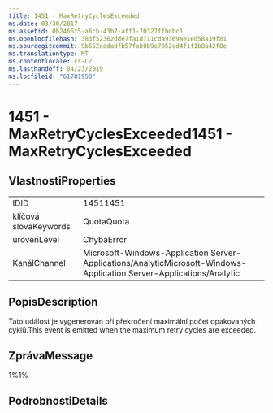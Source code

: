 ```yaml
---
title: 1451 - MaxRetryCyclesExceeded
ms.date: 03/30/2017
ms.assetid: 0b2466f5-a6cb-43b7-aff1-70327ffbdbc1
ms.openlocfilehash: 383f52362dde7fa1d711cda9369ae1ed58a39f81
ms.sourcegitcommit: 9b552addadfb57fab0b9e7852ed4f1f1b8a42f8e
ms.translationtype: MT
ms.contentlocale: cs-CZ
ms.lasthandoff: 04/23/2019
ms.locfileid: "61781950"
---
```

# <a name="1451---maxretrycyclesexceeded"></a><span data-ttu-id="8d100-102">1451 - MaxRetryCyclesExceeded</span><span class="sxs-lookup"><span data-stu-id="8d100-102">1451 - MaxRetryCyclesExceeded</span></span>
## <a name="properties"></a><span data-ttu-id="8d100-103">Vlastnosti</span><span class="sxs-lookup"><span data-stu-id="8d100-103">Properties</span></span>  
  
|||  
|-|-|  
|<span data-ttu-id="8d100-104">ID</span><span class="sxs-lookup"><span data-stu-id="8d100-104">ID</span></span>|<span data-ttu-id="8d100-105">1451</span><span class="sxs-lookup"><span data-stu-id="8d100-105">1451</span></span>|  
|<span data-ttu-id="8d100-106">klíčová slova</span><span class="sxs-lookup"><span data-stu-id="8d100-106">Keywords</span></span>|<span data-ttu-id="8d100-107">Quota</span><span class="sxs-lookup"><span data-stu-id="8d100-107">Quota</span></span>|  
|<span data-ttu-id="8d100-108">úroveň</span><span class="sxs-lookup"><span data-stu-id="8d100-108">Level</span></span>|<span data-ttu-id="8d100-109">Chyba</span><span class="sxs-lookup"><span data-stu-id="8d100-109">Error</span></span>|  
|<span data-ttu-id="8d100-110">Kanál</span><span class="sxs-lookup"><span data-stu-id="8d100-110">Channel</span></span>|<span data-ttu-id="8d100-111">Microsoft-Windows-Application Server-Applications/Analytic</span><span class="sxs-lookup"><span data-stu-id="8d100-111">Microsoft-Windows-Application Server-Applications/Analytic</span></span>|  
  
## <a name="description"></a><span data-ttu-id="8d100-112">Popis</span><span class="sxs-lookup"><span data-stu-id="8d100-112">Description</span></span>  
 <span data-ttu-id="8d100-113">Tato událost je vygenerován při překročení maximální počet opakovaných cyklů.</span><span class="sxs-lookup"><span data-stu-id="8d100-113">This event is emitted when the maximum retry cycles are exceeded.</span></span>  
  
## <a name="message"></a><span data-ttu-id="8d100-114">Zpráva</span><span class="sxs-lookup"><span data-stu-id="8d100-114">Message</span></span>  
 <span data-ttu-id="8d100-115">1%</span><span class="sxs-lookup"><span data-stu-id="8d100-115">1%</span></span>  
  
## <a name="details"></a><span data-ttu-id="8d100-116">Podrobnosti</span><span class="sxs-lookup"><span data-stu-id="8d100-116">Details</span></span>
